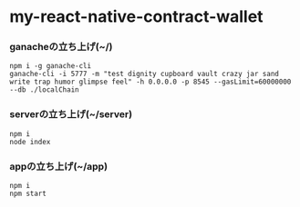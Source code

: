 # my-react-native-contract-wallet

### ganacheの立ち上げ(~/)
```
npm i -g ganache-cli
ganache-cli -i 5777 -m "test dignity cupboard vault crazy jar sand write trap humor glimpse feel" -h 0.0.0.0 -p 8545 --gasLimit=60000000 --db ./localChain
```

### serverの立ち上げ(~/server)
```
npm i
node index
```

### appの立ち上げ(~/app)
```
npm i
npm start
```